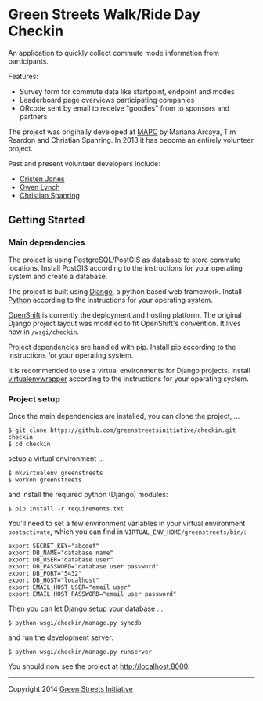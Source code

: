 # Green Streets Walk/Ride Day Checkin

An application to quickly collect commute mode information from participants.

Features:

* Survey form for commute data like startpoint, endpoint and modes
* Leaderboard page overviews participating companies
* QRcode sent by email to receive "goodies" from to sponsors and partners

The project was originally developed at [MAPC][1] by Mariana Arcaya, Tim Reardon 
and Christian Spanring. In 2013 it has become an entirely volunteer project.

Past and present volunteer developers include:

* [Cristen Jones][3]
* [Owen Lynch][2]
* [Christian Spanring][4]

## Getting Started

### Main dependencies

The project is using [PostgreSQL][5]/[PostGIS][6] as database to store commute 
locations. Install PostGIS according to the instructions for your operating 
system and create a database.

The project is built using [Django][7], a python based web framework. Install
[Python][8] according to the instructions for your operating system.

[OpenShift][13] is currently the deployment and hosting platform. The original 
Django project layout was modified to fit OpenShift's convention. It lives now 
in `/wsgi/checkin`.

Project dependencies are handled with [pip][9]. Install [pip][9] according to 
the instructions for your operating system.

It is recommended to use a virtual environments for Django projects. Install 
[virtualenvwrapper][10] according to the instructions for your operating system.

### Project setup

Once the main dependencies are installed, you can clone the project, ...

    $ git clone https://github.com/greenstreetsinitiative/checkin.git checkin
    $ cd checkin

setup a virtual environment ...

    $ mkvirtualenv greenstreets
    $ workon greenstreets

and install the required python (Django) modules:

	$ pip install -r requirements.txt

You'll need to set a few environment variables in your virtual environment 
`postactivate`, which you can find in `VIRTUAL_ENV_HOME/greenstreets/bin/`:

    export SECRET_KEY="abcdef"
    export DB_NAME="database name"
    export DB_USER="database user"
    export DB_PASSWORD="database user password"
    export DB_PORT="5432"
    export DB_HOST="localhost"
    export EMAIL_HOST_USER="email user"
    export EMAIL_HOST_PASSWORD="email user password"

Then you can let Django setup your database ...

    $ python wsgi/checkin/manage.py syncdb

and run the development server:

    $ python wsgi/checkin/manage.py runserver

You should now see the project at [http://localhost:8000][11].

---

Copyright 2014 [Green Streets Initiative][12]


[1]: https://github.com/MAPC/greenstreets
[2]: https://github.com/olynch
[3]: https://github.com/thecristen
[4]: https://github.com/cspanring
[5]: http://www.postgresql.org/
[6]: http://postgis.net/
[7]: https://www.djangoproject.com/
[8]: http://python.org/
[9]: http://www.pip-installer.org/
[10]: http://virtualenvwrapper.readthedocs.org/
[11]: http://localhost:8000
[12]: http://gogreenstreets.org/
[13]: https://www.openshift.com/